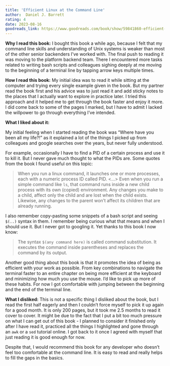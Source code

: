 ```yaml
---
title: 'Efficient Linux at the Command Line'
author:  Daniel J. Barrett
rating: 4
date: 2023-08-16
goodreads_link: https://www.goodreads.com/book/show/59841860-efficient-linux-at-the-command-line
---
```


**Why I read this book:** I bought this book a while ago, because I felt that my command line skills and understanding of Unix systems is weaker than most of the other senior backenders I’ve worked with. The final push to reading it was moving to the platform backend team. There I encountered more tasks related to writing bash scripts and colleagues sighing deeply at me moving to the beginning of a terminal line by tapping arrow keys multiple times.

**How I read this book:**  My initial idea was to read it while sitting at the computer and trying every single example given in the book. But my partner read the book first and his advice was to just read it and add sticky notes to the places that I actually want to explore in practice later. I tried this approach and it helped me to get through the book faster and enjoy it more. I did come back to some of the pages I marked, but I have to admit I lacked the willpower to go through everything I’ve intended. 

**What I liked about it:**

My initial feeling when I started reading the book was “Where have you been all my life?!” as it explained a lot of the things I picked up from colleagues and google searches over the years, but never fully understood. 

For example, occasionally I have to find a PID of a certain process and use it to kill it. But I never gave much thought to what the PIDs are. Some quotes from the book I found useful on this topic:

> When you run a linux command, it launches one or more processes, each with a numeric process ID called PID. <...> Even when you run a simple command like `ls`, that command runs inside a new child process with its own (copied) environment. Any changes you make to a child, affect only the child and are lost when the child exists. Likewise, any changes to the parent won’t affect its children that are already running. 

I also remember copy-pasting some snippets of a bash script and seeing `$(..)` syntax in them. I remember being curious what that means and when I should use it. But I never got to googling it. Yet thanks to this book I now know:

> The syntax `$(any command here)` is called command substitution. It executes the command inside parentheses and replaces the command by its output.

Another good thing about this book is that it promotes the idea of being as efficient with your work as possible. From key combinations to navigate the terminal faster to an entire chapter on being more efficient at the keyboard and minimizing how much you use the mouse. I’d like to pick up more of these habits. For now I got comfortable with jumping between the beginning and the end of the terminal line.


**What I disliked:**
This is not a specific thing I disliked about the book, but I read the first half eagerly and then I couldn’t force myself to pick it up again for a good month. It is only 200 pages, but it took me 2.5 months to read it cover to cover. It might be due to the fact that I put a bit too much pressure on what I can get out of this book - I planned to consider it finished only after I have read it, practiced all the things I highlighted and gone through an `awk` or a `sed` tutorial online. I got back to it once I agreed with myself that just reading it is good enough for now.

Despite that, I would recommend this book for any developer who doesn’t feel too comfortable at the command line. It is easy to read and really helps to fill the gaps in the basics. 

